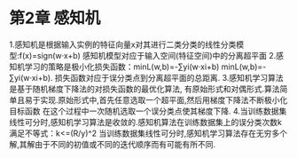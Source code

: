 # 第2章 感知机

1.感知机是根据输入实例的特征向量x对其进行二类分类的线性分类模型:f(x)=sign(w·x+b) 感知机模型对应于输入空间(特征空间)中的分离超平面
2.感知机学习的策略是极小化损失函数：minL(w,b)=-∑yi(w·xi+b) minL(w,b)=-∑yi(w·xi+b). 损失函数对应于误分类点到分离超平面的总距离.
3.感知机学习算法是基于随机梯度下降法的对损失函数的最优化算法, 有原始形式和对偶形式.算法简单且易于实现.原始形式中,首先任意选取一个超平面,然后用梯度下降法不断极小化目标函数 在这个过程中一次随机选取一个误分类点使其梯度下降.
4.当训练数据集线性可分时,感知机学习算法是收敛的.感知机算法在训练数据集上的误分类次数k满足不等式：k<=(R/y)^2
当训练数据集线性可分时,感知机学习算法存在无穷多个解,其解由于不同的初值或不同的迭代顺序而有可能有所不同.

